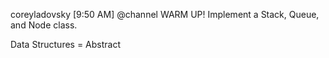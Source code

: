 coreyladovsky [9:50 AM]
@channel WARM UP! Implement a Stack, Queue, and Node class.

Data Structures = Abstract


```js



```
